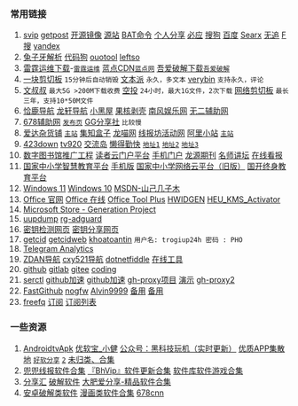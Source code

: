 ﻿### 常用链接
1. [svip](./svip/index.html)
[getpost](./html/getpost.html)
[开源镜像](?./md/mirror.md) [源站](https://gitee.com/gsls200808/chinese-opensource-mirror-site)
[BAT命令](?./md/bat.md)
[个人分享](https://www.123pan.com/s/6Gd9-SmLEH)
[必应](https://www.bing.com/)
[搜狗](https://www.sogou.com/)
[百度](https://www.baidu.com/)
[Searx](https://searx.space/)
[无追](https://www.wuzhuiso.com)
[F搜](https://fsofso.com/)
[yandex](https://yandex.com/)
1. [兔子牙解析](http://zhishuzhan.com/)
[代码狗](https://www.daimadog.com/tool)
[ouotool](https://ouotool.com/)
[leftso](https://www.leftso.com/tools)
1. [雷霆运维下载](https://soft.l-t.top/)-[`雷霆运维`](https://l-t.top/)
[蓝点CDN](https://dl.lancdn.com/landian)[`蓝点网`](https://www.landian.vip/)
[吾爱破解下载](https://down.52pojie.cn/)[`吾爱破解`](https://www.52pojie.cn/)
1. [一块剪切板](https://ykjtb.com/) `15分钟后自动销毁`
[文本派](https://txtpad.cn/) `永久，多文本`
[verybin](https://www.verybin.com/) `支持永久，评论`
1. [文叔叔](https://www.wenshushu.cn) `最大5G >200M下载收费` 
[空投](https://airportal.cn/) `24小时，最大1G文件，2次下载`
[网络剪切板](https://netcut.cn/) `最长三年，支持10*50M文件`
1. [恰鹿导航](https://hao.qialu999.com)
[龙轩导航](http://ilxdh.com)
[小黑屋](https://www.xhwuc.com/)
[果核剥壳](https://www.ghxi.com/)
[南风娱乐网](https://www.nanfengyl.com)
[无二辅助网](https://www.52fzg.com)
1. [678辅助网](http://www.678299.com/) [`发布页`](http://www.fffef.com/)
[GG分享社](https://www.ypziyuanshare.club/) `比较慢`
1. [爱达杂货铺](https://adzhp.vip/) [`主站`](https://adzhp.net/)
[集知盒子](https://www.jizhihezi.com/)
[龙喵网](https://ailongmiao.com/)
[线报坊活动网](http://www.52xbf.com)
[阿里小站](https://www.pan666.cn/) [`主站`](https://pan666.net/)
1. [423down](https://www.423down.com)
[tv920](https://www.tv920.com/)
[交流岛](https://www.jiaoliudao.com/)
[懒得勤快](https://github.com/ldqk)
[`地址1`](https://masuit.org)
[`地址2`](https://masuit.com)
[`地址3`](https://ldqk.xyz)
1. [数字图书馆推广工程](http://www.ndlib.cn/)
[读者云门户平台](http://read.nlc.cn/user/index)
[手机门户](http://m.nlc.cn/)
[龙源期刊](http://nlc.vip.qikan.cn/text/text.aspx)
[名师讲坛](https://pro.superlib.com/pc/home/index)
[在线看报](http://www.53bk.com/baokan/)
1. [国家中小学智慧教育平台](https://www.zxx.edu.cn/)
[手机版](https://h5.zxx.edu.cn/)
[国家中小学网络云平台（旧版）](https://ykt.eduyun.cn/)
[国开终身教育平台](https://le.ouchn.cn/)
1. [Windows 11](https://www.microsoft.com/zh-cn/software-download/windows11)
[Windows 10](https://www.microsoft.com/zh-cn/software-download/windows10)
[MSDN-山己几子木](https://msdn.sjjzm.com/)
1. [Office 官网](https://www.microsoft.com/zh-cn/microsoft-365)
[Office 在线](https://www.office.com/)
[Office Tool Plus](https://otp.landian.vip/zh-cn/)
[HWIDGEN](https://dl.lancdn.com/landian/software/HWIDGEN/)
[HEU_KMS_Activator](https://github.com/zbezj/HEU_KMS_Activator/releases)
1. [Microsoft Store - Generation Project](https://store.rg-adguard.net)
1. [uupdump](https://www.uupdump.cn)
[rg-adguard](https://uup.rg-adguard.net/)
1. [密钥检测网页](https://webact.185.hk/mskey.php)
[密钥分享网页](https://webact.185.hk/sharedkey.php)
1. [getcid](https://getcid.cn)
[getcidweb](http://www.lhdlhd.com/getcidweb.php)
[khoatoantin](http://khoatoantin.com/cidms) `用户名: trogiup24h 密码 : PHO`
1. [Telegram Analytics](https://tgstat.ru/en/channel)
1. [ZDAN导航](https://www.zdzn.net/)
[cxy521导航](https://cxy521.com/)
[dotnetfiddle](https://dotnetfiddle.net/)
[在线工具](https://tool.lu/)
1. [github](https://github.com/)
[gitlab](https://gitlab.com/explore)
[gitee](https://gitee.com/)
[coding](https://coding.net/)
1. [serctl](https://d.serctl.com/)
[github加速](https://doget.nocsdn.com/)
[github加速](https://tool.mintimate.cn/gh/)
[gh-proxy项目](https://github.com/hunshcn/gh-proxy)
[演示](https://gh.api.99988866.xyz/)
[gh-proxy2](https://ghproxy.com/)
1. [FastGithub](https://github.com/dotnetcore/FastGithub/)
[nogfw](https://github.com/gfw-breaker/nogfw)
[Alvin9999](https://github.com/Alvin9999/new-pac/wiki)
[备用](https://tr3.freeair888.club)
[备用](https://a1.trump2023.org/Alvin9999/new-pac/wiki)
1. [freefq](https://github.com/freefq/free)
[订阅](https://raw.fastgit.org/freefq/free/master/v2)
[订阅列表](https://github.com/du5/free/blob/master/sub.list)


### 一些资源 
1. [AndroidtvApk](https://www.lanzoux.com/b0f1944aj)
 [优软宝_小健](https://www.lanzoux.com/u/xiaojian68)
 [公众号：黑科技玩机（实时更新）](https://www.lanzoux.com/b281858)
 [优质APP集散地](https://www.lanzoux.com/u/yoyodadada) [`好软分享`](https://github.com/yoyodadada/haoruanfenxiang) [`2`](https://yoyodadada.github.io/haoruanfenxiang/)
 [未归类、合集](https://www.lanzoux.com/b01b01h9a)
1. [兜兜线报软件合集](https://www.lanzoux.com/b133841)
 [『BhVip』软件更新合集](http://www.lanzoux.com/u/%E5%BD%AA%E7%85%8Cqq1846055318)
 [软件库软件游戏合集](https://www.lanzoux.com/u/rjk)
1. [分享汇](https://www.lanzoux.com/u/jiek)
 [破解软件](https://www.lanzoux.com/b838976)
 [大肥爱分享-精品软件合集](https://www.lanzoux.com/u/qianxun8)
1. [安卓破解类软件](https://www.lanzoux.com/b828085)
 [漫画类软件合集](https://www.lanzoux.com/b765262)
 [678cnn](https://www.lanzoux.com/b01pcae9c)